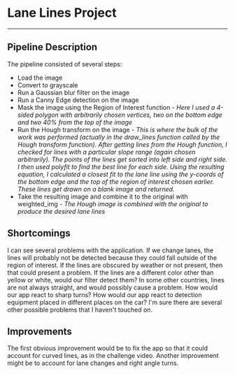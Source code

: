 # Lane Lines Project
---
## Pipeline Description
The pipeline consisted of several steps:
* Load the image
* Convert to grayscale
* Run a Gaussian blur filter on the image
* Run a Canny Edge detection on the image
* Mask the image using the Region of Interest function -
*Here I used a 4-sided polygon with arbitrarily chosen vertices, two on the bottom edge and two 40% from the top of the image*
* Run the Hough transform on the image - *This is where the bulk of the work was performed (actually in the draw_lines function called by the Hough transform function).  After getting lines from the Hough function, I checked for lines with a particular slope range (again chosen arbitrarily). The points of the lines get sorted into left side and right side.  I then used polyfit to find the best line for each side.  Using the resulting equation, I calculated a closest fit to the lane line using the y-coords of the bottom edge and the top of the region of interest chosen earlier.  These lines get drawn on a blank image and returned.*
* Take the resulting image and combine it to the original with weighted_img - *The Hough image is combined with the original to produce the desired lane lines*

## Shortcomings
I can see several problems with the application.  If we change lanes, the lines will probably not be detected because they could fall outside of the region of interest.  If the lines are obscured by weather or not present, then that could present a problem.  If the lines are a different color other than yellow or white, would our filter detect them?  In some other countries, lines are not always straight, and would possibly cause a problem.  How would our app react to sharp turns?  How would our app react to detection equipment placed in different places on the car?  I'm sure there are several other possible problems that I haven't touched on.

## Improvements
The first obvious improvement would be to fix the app so that it could account for curved lines, as in the challenge video.  Another improvement might be to account for lane changes and right angle turns.
